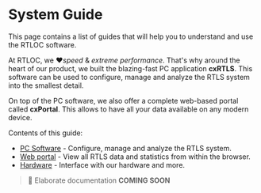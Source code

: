 # System Guide
This page contains a list of guides that will help you to understand and use the RTLOC software.

At RTLOC, we :heart:_speed_ & _extreme performance_. That's why around the heart of our product, we built the blazing-fast PC application **cxRTLS**.
This software can be used to configure, manage and analyze the RTLS system into the smallest detail.

On top of the PC software, we also offer a complete web-based portal called **cxPortal**. This allows to have all your data available on any modern device.

Contents of this guide:

* [PC Software](/cxRTLS/) - Configure, manage and analyze the RTLS system.
* [Web portal](/web/) - View all RTLS data and statistics from within the browser.
* [Hardware](/hardware/) - Interface with our hardware and more.


> :hammer: Elaborate documentation **COMING SOON**